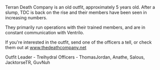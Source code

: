 Terran Death Company is an old outfit, approximately 5 years old. After a slump,
TDC is back on the rise and their members have been seen in increasing numbers.

They primarily run operations with their trained members, and are in constant
communication with Ventrilo.

If you're interested in the outfit, send one of the officers a tell, or check
them out at www.thedeathcompany.net

Outfit Leader - Treihydral Officers - ThomasJordan, Anathe, Salous, JacktorseTR,
GuvNuh

